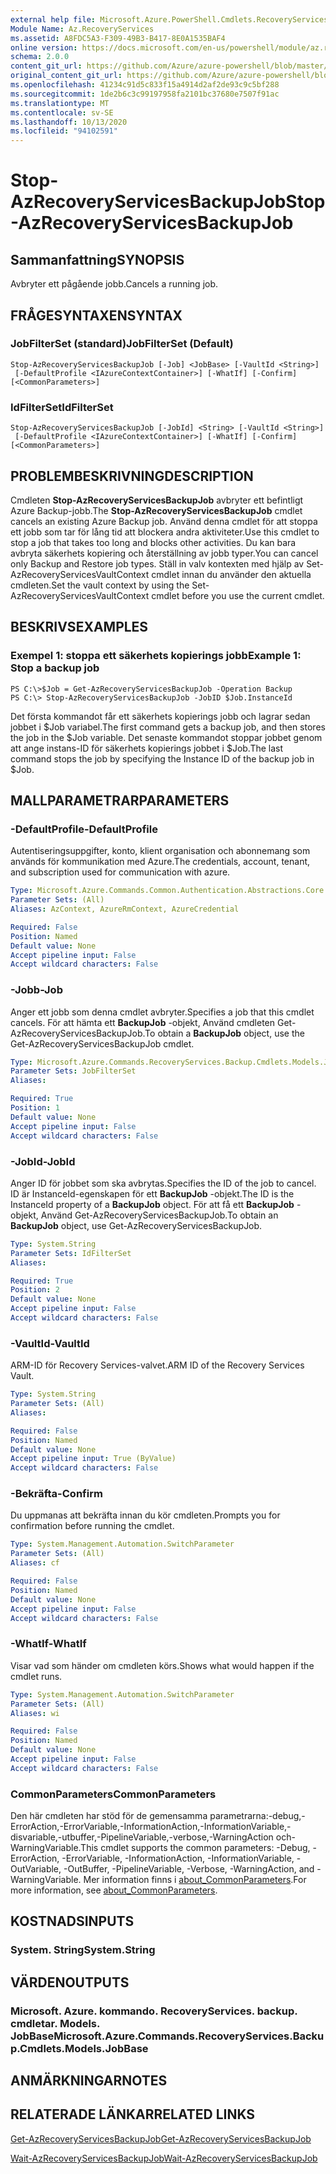 ```yaml
---
external help file: Microsoft.Azure.PowerShell.Cmdlets.RecoveryServices.Backup.dll-Help.xml
Module Name: Az.RecoveryServices
ms.assetid: A8FDC5A3-F309-49B3-B417-8E0A1535BAF4
online version: https://docs.microsoft.com/en-us/powershell/module/az.recoveryservices/stop-azrecoveryservicesbackupjob
schema: 2.0.0
content_git_url: https://github.com/Azure/azure-powershell/blob/master/src/RecoveryServices/RecoveryServices/help/Stop-AzRecoveryServicesBackupJob.md
original_content_git_url: https://github.com/Azure/azure-powershell/blob/master/src/RecoveryServices/RecoveryServices/help/Stop-AzRecoveryServicesBackupJob.md
ms.openlocfilehash: 41234c91d5c833f15a4914d2af2de93c9c5bf288
ms.sourcegitcommit: 1de2b6c3c99197958fa2101bc37680e7507f91ac
ms.translationtype: MT
ms.contentlocale: sv-SE
ms.lasthandoff: 10/13/2020
ms.locfileid: "94102591"
---
```

# <span data-ttu-id="a9019-101">Stop-AzRecoveryServicesBackupJob</span><span class="sxs-lookup"><span data-stu-id="a9019-101">Stop-AzRecoveryServicesBackupJob</span></span>

## <span data-ttu-id="a9019-102">Sammanfattning</span><span class="sxs-lookup"><span data-stu-id="a9019-102">SYNOPSIS</span></span>
<span data-ttu-id="a9019-103">Avbryter ett pågående jobb.</span><span class="sxs-lookup"><span data-stu-id="a9019-103">Cancels a running job.</span></span>

## <span data-ttu-id="a9019-104">FRÅGESYNTAXEN</span><span class="sxs-lookup"><span data-stu-id="a9019-104">SYNTAX</span></span>

### <span data-ttu-id="a9019-105">JobFilterSet (standard)</span><span class="sxs-lookup"><span data-stu-id="a9019-105">JobFilterSet (Default)</span></span>
```
Stop-AzRecoveryServicesBackupJob [-Job] <JobBase> [-VaultId <String>]
 [-DefaultProfile <IAzureContextContainer>] [-WhatIf] [-Confirm] [<CommonParameters>]
```

### <span data-ttu-id="a9019-106">IdFilterSet</span><span class="sxs-lookup"><span data-stu-id="a9019-106">IdFilterSet</span></span>
```
Stop-AzRecoveryServicesBackupJob [-JobId] <String> [-VaultId <String>]
 [-DefaultProfile <IAzureContextContainer>] [-WhatIf] [-Confirm] [<CommonParameters>]
```

## <span data-ttu-id="a9019-107">PROBLEMBESKRIVNING</span><span class="sxs-lookup"><span data-stu-id="a9019-107">DESCRIPTION</span></span>
<span data-ttu-id="a9019-108">Cmdleten **Stop-AzRecoveryServicesBackupJob** avbryter ett befintligt Azure Backup-jobb.</span><span class="sxs-lookup"><span data-stu-id="a9019-108">The **Stop-AzRecoveryServicesBackupJob** cmdlet cancels an existing Azure Backup job.</span></span>
<span data-ttu-id="a9019-109">Använd denna cmdlet för att stoppa ett jobb som tar för lång tid att blockera andra aktiviteter.</span><span class="sxs-lookup"><span data-stu-id="a9019-109">Use this cmdlet to stop a job that takes too long and blocks other activities.</span></span>
<span data-ttu-id="a9019-110">Du kan bara avbryta säkerhets kopiering och återställning av jobb typer.</span><span class="sxs-lookup"><span data-stu-id="a9019-110">You can cancel only Backup and Restore job types.</span></span>
<span data-ttu-id="a9019-111">Ställ in valv kontexten med hjälp av Set-AzRecoveryServicesVaultContext cmdlet innan du använder den aktuella cmdleten.</span><span class="sxs-lookup"><span data-stu-id="a9019-111">Set the vault context by using the Set-AzRecoveryServicesVaultContext cmdlet before you use the current cmdlet.</span></span>

## <span data-ttu-id="a9019-112">BESKRIVS</span><span class="sxs-lookup"><span data-stu-id="a9019-112">EXAMPLES</span></span>

### <span data-ttu-id="a9019-113">Exempel 1: stoppa ett säkerhets kopierings jobb</span><span class="sxs-lookup"><span data-stu-id="a9019-113">Example 1: Stop a backup job</span></span>
```
PS C:\>$Job = Get-AzRecoveryServicesBackupJob -Operation Backup
PS C:\> Stop-AzRecoveryServicesBackupJob -JobID $Job.InstanceId
```

<span data-ttu-id="a9019-114">Det första kommandot får ett säkerhets kopierings jobb och lagrar sedan jobbet i $Job variabel.</span><span class="sxs-lookup"><span data-stu-id="a9019-114">The first command gets a backup job, and then stores the job in the $Job variable.</span></span>
<span data-ttu-id="a9019-115">Det senaste kommandot stoppar jobbet genom att ange instans-ID för säkerhets kopierings jobbet i $Job.</span><span class="sxs-lookup"><span data-stu-id="a9019-115">The last command stops the job by specifying the Instance ID of the backup job in $Job.</span></span>

## <span data-ttu-id="a9019-116">MALLPARAMETRAR</span><span class="sxs-lookup"><span data-stu-id="a9019-116">PARAMETERS</span></span>

### <span data-ttu-id="a9019-117">-DefaultProfile</span><span class="sxs-lookup"><span data-stu-id="a9019-117">-DefaultProfile</span></span>
<span data-ttu-id="a9019-118">Autentiseringsuppgifter, konto, klient organisation och abonnemang som används för kommunikation med Azure.</span><span class="sxs-lookup"><span data-stu-id="a9019-118">The credentials, account, tenant, and subscription used for communication with azure.</span></span>

```yaml
Type: Microsoft.Azure.Commands.Common.Authentication.Abstractions.Core.IAzureContextContainer
Parameter Sets: (All)
Aliases: AzContext, AzureRmContext, AzureCredential

Required: False
Position: Named
Default value: None
Accept pipeline input: False
Accept wildcard characters: False
```

### <span data-ttu-id="a9019-119">-Jobb</span><span class="sxs-lookup"><span data-stu-id="a9019-119">-Job</span></span>
<span data-ttu-id="a9019-120">Anger ett jobb som denna cmdlet avbryter.</span><span class="sxs-lookup"><span data-stu-id="a9019-120">Specifies a job that this cmdlet cancels.</span></span>
<span data-ttu-id="a9019-121">För att hämta ett **BackupJob** -objekt, Använd cmdleten Get-AzRecoveryServicesBackupJob.</span><span class="sxs-lookup"><span data-stu-id="a9019-121">To obtain a **BackupJob** object, use the Get-AzRecoveryServicesBackupJob cmdlet.</span></span>

```yaml
Type: Microsoft.Azure.Commands.RecoveryServices.Backup.Cmdlets.Models.JobBase
Parameter Sets: JobFilterSet
Aliases:

Required: True
Position: 1
Default value: None
Accept pipeline input: False
Accept wildcard characters: False
```

### <span data-ttu-id="a9019-122">-JobId</span><span class="sxs-lookup"><span data-stu-id="a9019-122">-JobId</span></span>
<span data-ttu-id="a9019-123">Anger ID för jobbet som ska avbrytas.</span><span class="sxs-lookup"><span data-stu-id="a9019-123">Specifies the ID of the job to cancel.</span></span>
<span data-ttu-id="a9019-124">ID är InstanceId-egenskapen för ett **BackupJob** -objekt.</span><span class="sxs-lookup"><span data-stu-id="a9019-124">The ID is the InstanceId property of a **BackupJob** object.</span></span>
<span data-ttu-id="a9019-125">För att få ett **BackupJob** -objekt, Använd Get-AzRecoveryServicesBackupJob.</span><span class="sxs-lookup"><span data-stu-id="a9019-125">To obtain an **BackupJob** object, use Get-AzRecoveryServicesBackupJob.</span></span>

```yaml
Type: System.String
Parameter Sets: IdFilterSet
Aliases:

Required: True
Position: 2
Default value: None
Accept pipeline input: False
Accept wildcard characters: False
```

### <span data-ttu-id="a9019-126">-VaultId</span><span class="sxs-lookup"><span data-stu-id="a9019-126">-VaultId</span></span>
<span data-ttu-id="a9019-127">ARM-ID för Recovery Services-valvet.</span><span class="sxs-lookup"><span data-stu-id="a9019-127">ARM ID of the Recovery Services Vault.</span></span>

```yaml
Type: System.String
Parameter Sets: (All)
Aliases:

Required: False
Position: Named
Default value: None
Accept pipeline input: True (ByValue)
Accept wildcard characters: False
```

### <span data-ttu-id="a9019-128">-Bekräfta</span><span class="sxs-lookup"><span data-stu-id="a9019-128">-Confirm</span></span>
<span data-ttu-id="a9019-129">Du uppmanas att bekräfta innan du kör cmdleten.</span><span class="sxs-lookup"><span data-stu-id="a9019-129">Prompts you for confirmation before running the cmdlet.</span></span>

```yaml
Type: System.Management.Automation.SwitchParameter
Parameter Sets: (All)
Aliases: cf

Required: False
Position: Named
Default value: None
Accept pipeline input: False
Accept wildcard characters: False
```

### <span data-ttu-id="a9019-130">-WhatIf</span><span class="sxs-lookup"><span data-stu-id="a9019-130">-WhatIf</span></span>
<span data-ttu-id="a9019-131">Visar vad som händer om cmdleten körs.</span><span class="sxs-lookup"><span data-stu-id="a9019-131">Shows what would happen if the cmdlet runs.</span></span>

```yaml
Type: System.Management.Automation.SwitchParameter
Parameter Sets: (All)
Aliases: wi

Required: False
Position: Named
Default value: None
Accept pipeline input: False
Accept wildcard characters: False
```

### <span data-ttu-id="a9019-132">CommonParameters</span><span class="sxs-lookup"><span data-stu-id="a9019-132">CommonParameters</span></span>
<span data-ttu-id="a9019-133">Den här cmdleten har stöd för de gemensamma parametrarna:-debug,-ErrorAction,-ErrorVariable,-InformationAction,-InformationVariable,-disvariable,-utbuffer,-PipelineVariable,-verbose,-WarningAction och-WarningVariable.</span><span class="sxs-lookup"><span data-stu-id="a9019-133">This cmdlet supports the common parameters: -Debug, -ErrorAction, -ErrorVariable, -InformationAction, -InformationVariable, -OutVariable, -OutBuffer, -PipelineVariable, -Verbose, -WarningAction, and -WarningVariable.</span></span> <span data-ttu-id="a9019-134">Mer information finns i [about_CommonParameters](http://go.microsoft.com/fwlink/?LinkID=113216).</span><span class="sxs-lookup"><span data-stu-id="a9019-134">For more information, see [about_CommonParameters](http://go.microsoft.com/fwlink/?LinkID=113216).</span></span>

## <span data-ttu-id="a9019-135">KOSTNADS</span><span class="sxs-lookup"><span data-stu-id="a9019-135">INPUTS</span></span>

### <span data-ttu-id="a9019-136">System. String</span><span class="sxs-lookup"><span data-stu-id="a9019-136">System.String</span></span>

## <span data-ttu-id="a9019-137">VÄRDEN</span><span class="sxs-lookup"><span data-stu-id="a9019-137">OUTPUTS</span></span>

### <span data-ttu-id="a9019-138">Microsoft. Azure. kommando. RecoveryServices. backup. cmdletar. Models. JobBase</span><span class="sxs-lookup"><span data-stu-id="a9019-138">Microsoft.Azure.Commands.RecoveryServices.Backup.Cmdlets.Models.JobBase</span></span>

## <span data-ttu-id="a9019-139">ANMÄRKNINGAR</span><span class="sxs-lookup"><span data-stu-id="a9019-139">NOTES</span></span>

## <span data-ttu-id="a9019-140">RELATERADE LÄNKAR</span><span class="sxs-lookup"><span data-stu-id="a9019-140">RELATED LINKS</span></span>

[<span data-ttu-id="a9019-141">Get-AzRecoveryServicesBackupJob</span><span class="sxs-lookup"><span data-stu-id="a9019-141">Get-AzRecoveryServicesBackupJob</span></span>](./Get-AzRecoveryServicesBackupJob.md)

[<span data-ttu-id="a9019-142">Wait-AzRecoveryServicesBackupJob</span><span class="sxs-lookup"><span data-stu-id="a9019-142">Wait-AzRecoveryServicesBackupJob</span></span>](./Wait-AzRecoveryServicesBackupJob.md)


